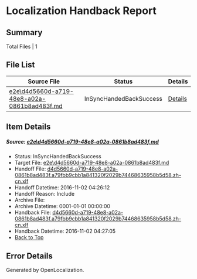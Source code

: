 # <a name='report-top'></a> Localization Handback Report

## Summary
 Total Files | 1

## File List
 Source File | Status | Details 
 ----------- | ------ | ------- 
 [e2e\d4d5660d-a719-48e8-a02a-0861b8ad483f.md](https://github.com/OpenLocalizationTestOrg/ol-test0/blob/0a43a98345991c44a6d10f3b5faf8ce45a7bd62b/e2e/d4d5660d-a719-48e8-a02a-0861b8ad483f.md) | InSyncHandedBackSuccess | [Details](#4dd739e219c8609b7e64900a0274b6c8abe576cc8)

## Item Details
##### <a name='4dd739e219c8609b7e64900a0274b6c8abe576cc8'></a> Source: [e2e\d4d5660d-a719-48e8-a02a-0861b8ad483f.md](https://github.com/OpenLocalizationTestOrg/ol-test0/blob/0a43a98345991c44a6d10f3b5faf8ce45a7bd62b/e2e/d4d5660d-a719-48e8-a02a-0861b8ad483f.md)
* Status: InSyncHandedBackSuccess
* Target File: [e2e\d4d5660d-a719-48e8-a02a-0861b8ad483f.md](https://github.com/OpenLocalizationTestOrg/ol-test0-zhcn/blob/f175352613806694637adb2ae776a0c810dd4e99/e2e/d4d5660d-a719-48e8-a02a-0861b8ad483f.md)
* Handoff File: [d4d5660d-a719-48e8-a02a-0861b8ad483f.a79fbb9cbb1a841320f2029b74468635958b5d58.zh-cn.xlf](https://github.com/OpenLocalizationTestOrg/ol-test0-handoff/blob/602604eb9b86ec7f780772187af7d7847b6f5240/ol-handoff/OpenLocalizationTestOrg/ol-test0-zhcn/yufeih/ht/d4d5660d-a719-48e8-a02a-0861b8ad483f.a79fbb9cbb1a841320f2029b74468635958b5d58.zh-cn.xlf)
* Handoff Datetime: 2016-11-02 04:26:12
* Handoff Reason: Include
* Archive File: 
* Archive Datetime: 0001-01-01 00:00:00
* Handback File: [d4d5660d-a719-48e8-a02a-0861b8ad483f.a79fbb9cbb1a841320f2029b74468635958b5d58.zh-cn.xlf](https://github.com/OpenLocalizationTestOrg/ol-test0-handback/blob/6c838a841ee54fff8d5a897fd06e5ff81bb42011/ol-handback/OpenLocalizationTestOrg/ol-test0-zhcn/yufeih/ht/d4d5660d-a719-48e8-a02a-0861b8ad483f.a79fbb9cbb1a841320f2029b74468635958b5d58.zh-cn.xlf)
* Handback Datetime: 2016-11-02 04:27:05
* [Back to Top](#report-top)


## Error Details

Generated by OpenLocalization.
